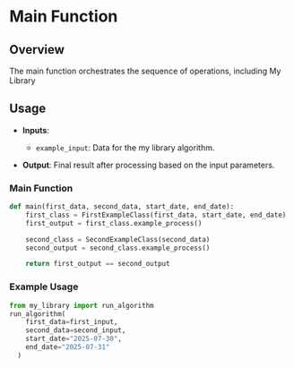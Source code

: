 # Main Function

## Overview

The main function orchestrates the sequence of operations, including My Library

## Usage

- **Inputs**:
  - `example_input`: Data for the my library algorithm.

- **Output**: Final result after processing based on the input parameters.

### Main Function

```python
def main(first_data, second_data, start_date, end_date):
    first_class = FirstExampleClass(first_data, start_date, end_date)
    first_output = first_class.example_process()

    second_class = SecondExampleClass(second_data)
    second_output = second_class.example_process()

    return first_output == second_output

```
### Example Usage
```python
from my_library import run_algorithm
run_algorithm(
    first_data=first_input,
    second_data=second_input,
    start_date="2025-07-30",
    end_date="2025-07-31"
  )
```